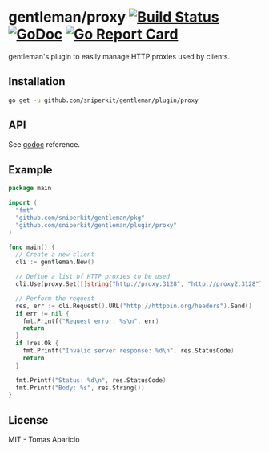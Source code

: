 # gentleman/proxy [![Build Status](https://travis-ci.org/h2non/gentleman.png)](https://travis-ci.org/h2non/gentleman) [![GoDoc](https://godoc.org/github.com/h2non/gentleman/plugins/proxy?status.svg)](https://godoc.org/github.com/h2non/gentleman/plugins/proxy) [![Go Report Card](https://goreportcard.com/badge/github.com/h2non/gentleman)](https://goreportcard.com/report/github.com/h2non/gentleman)

gentleman's plugin to easily manage HTTP proxies used by clients.

## Installation

```bash
go get -u github.com/sniperkit/gentleman/plugin/proxy
```

## API

See [godoc](https://godoc.org/github.com/h2non/gentleman/plugins/proxy) reference.

## Example

```go
package main

import (
  "fmt"
  "github.com/sniperkit/gentleman/pkg"
  "github.com/sniperkit/gentleman/plugin/proxy"
)

func main() {
  // Create a new client
  cli := gentleman.New()

  // Define a list of HTTP proxies to be used
  cli.Use(proxy.Set([]string{"http://proxy:3128", "http://proxy2:3128"}))

  // Perform the request
  res, err := cli.Request().URL("http://httpbin.org/headers").Send()
  if err != nil {
    fmt.Printf("Request error: %s\n", err)
    return
  }
  if !res.Ok {
    fmt.Printf("Invalid server response: %d\n", res.StatusCode)
    return
  }

  fmt.Printf("Status: %d\n", res.StatusCode)
  fmt.Printf("Body: %s", res.String())
}
```

## License

MIT - Tomas Aparicio
